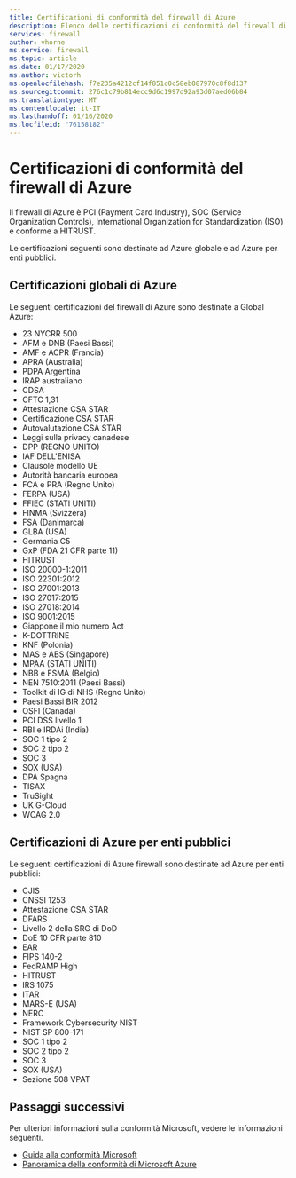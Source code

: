 ```yaml
---
title: Certificazioni di conformità del firewall di Azure
description: Elenco delle certificazioni di conformità del firewall di Azure per PCI, SOC e ISO
services: firewall
author: vhorne
ms.service: firewall
ms.topic: article
ms.date: 01/17/2020
ms.author: victorh
ms.openlocfilehash: f7e235a4212cf14f851c0c58eb087970c8f8d137
ms.sourcegitcommit: 276c1c79b814ecc9d6c1997d92a93d07aed06b84
ms.translationtype: MT
ms.contentlocale: it-IT
ms.lasthandoff: 01/16/2020
ms.locfileid: "76158182"
---
```

# <a name="azure-firewall-compliance-certifications"></a>Certificazioni di conformità del firewall di Azure

Il firewall di Azure è PCI (Payment Card Industry), SOC (Service Organization Controls), International Organization for Standardization (ISO) e conforme a HITRUST.

Le certificazioni seguenti sono destinate ad Azure globale e ad Azure per enti pubblici.

## <a name="global-azure-certifications"></a>Certificazioni globali di Azure

Le seguenti certificazioni del firewall di Azure sono destinate a Global Azure:

- 23 NYCRR 500
- AFM e DNB (Paesi Bassi)
- AMF e ACPR (Francia)
- APRA (Australia)
- PDPA Argentina
- IRAP australiano
- CDSA
- CFTC 1,31
- Attestazione CSA STAR
- Certificazione CSA STAR
- Autovalutazione CSA STAR
- Leggi sulla privacy canadese
- DPP (REGNO UNITO)
- IAF DELL'ENISA
- Clausole modello UE
- Autorità bancaria europea
- FCA e PRA (Regno Unito)
- FERPA (USA)
- FFIEC (STATI UNITI)
- FINMA (Svizzera)
- FSA (Danimarca)
- GLBA (USA)
- Germania C5
- GxP (FDA 21 CFR parte 11)
- HITRUST
- ISO 20000-1:2011
- ISO 22301:2012
- ISO 27001:2013
- ISO 27017:2015
- ISO 27018:2014
- ISO 9001:2015
- Giappone il mio numero Act
- K-DOTTRINE
- KNF (Polonia)
- MAS e ABS (Singapore)
- MPAA (STATI UNITI)
- NBB e FSMA (Belgio)
- NEN 7510:2011 (Paesi Bassi)
- Toolkit di IG di NHS (Regno Unito)
- Paesi Bassi BIR 2012
- OSFI (Canada)
- PCI DSS livello 1
- RBI e IRDAi (India)
- SOC 1 tipo 2
- SOC 2 tipo 2
- SOC 3
- SOX (USA)
- DPA Spagna
- TISAX
- TruSight
- UK G-Cloud
- WCAG 2.0


## <a name="azure-government-certifications"></a>Certificazioni di Azure per enti pubblici

Le seguenti certificazioni di Azure firewall sono destinate ad Azure per enti pubblici:

- CJIS
- CNSSI 1253
- Attestazione CSA STAR
- DFARS
- Livello 2 della SRG di DoD
- DoE 10 CFR parte 810
- EAR
- FIPS 140-2
- FedRAMP High
- HITRUST
- IRS 1075
- ITAR
- MARS-E (USA)
- NERC
- Framework Cybersecurity NIST
- NIST SP 800-171
- SOC 1 tipo 2
- SOC 2 tipo 2
- SOC 3
- SOX (USA)
- Sezione 508 VPAT


## <a name="next-steps"></a>Passaggi successivi

Per ulteriori informazioni sulla conformità Microsoft, vedere le informazioni seguenti.

- [Guida alla conformità Microsoft](https://servicetrust.microsoft.com/ViewPage/MSComplianceGuide)
- [Panoramica della conformità di Microsoft Azure](https://gallery.technet.microsoft.com/Overview-of-Azure-c1be3942)
